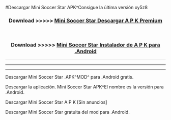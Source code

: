 #Descargar Mini Soccer Star  APK^Consigue la última versión xy5z8



<div align="center">
<h3>Download >>>>> <a href="https://es-sites.web.app/?es= Mini Soccer Star ">Mini Soccer Star  Descargar A P K Premium</a></h3><br>

<h3>Download >>>>> <a href="https://es-sites.web.app/?es= Mini Soccer Star ">Mini Soccer Star  Instalador de A P K para .Android</a></h3>
</div>


----------------------------------------------------------

----------------------------------------------------------

----------------------------------------------------------

Descargar Mini Soccer Star  .APK^MOD^ para .Android gratis.

Descargar la aplicación. Mini Soccer Star  APK^El nombre es la versión para .Android.

Descargar Mini Soccer Star  A P K [Sin anuncios]

Descargar Mini Soccer Star  gratuita del mod para .Android.
